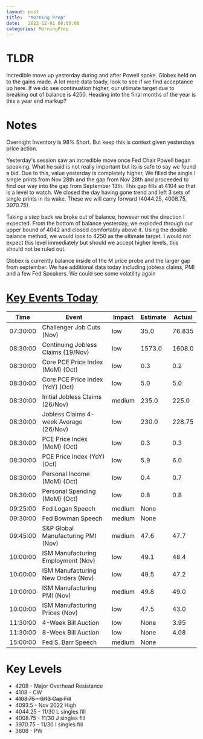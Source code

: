 ```yaml
---
layout: post
title:  "Morning Prep"
date:   2022-12-01 08:00:00
categories: MorningPrep
---
```

# TLDR
Incredible move up yesterday during and after Powell spoke. Globex held on to the gains made. A lot more data toady, look to see if we find acceptance up here. If we do see continuation higher, our ultimate target due to breaking out of balance is 4250. Heading into the final months of the year is this a year end markup?


# Notes
Overnight Inventory is 98% Short. But keep this is context given yesterdays price action.

Yesterday's session saw an incredible move once Fed Chair Powell began speaking. What he said is not really important but its is safe to say we found a bid. Due to this, value yesterday is completely higher, We filled the single I single prints from Nov 28th and the gap from Nov 28th and proceeded to find our way into the gap from September 13th. This gap fills at 4104 so that is a level to watch. We closed the day having gone trend and left 3 sets of single prints in its wake. These we will carry forward (4044.25, 4008.75, 3970.75).

Taking a step back we broke out of balance, however not the direction I expected. From the bottom of balance yesterday, we exploded through our upper bound of 4042 and closed comfortably above it. Using the double balance method, we would look to 4250 as the ultimate target. I would not expect this level immediately but should we accept higher levels, this should not be ruled out. 

Globex is currently balance inside of the M price probe and the larger gap from september. We hae additional data today including jobless claims, PMI  and a few Fed Speakers. We could see some volatility again

# [Key Events Today](https://tradingeconomics.com/calendar)

| Time | Event | Impact | Estimate | Actual |
| ---- | ----- | ------ | -------- | ------ |
| 07:30:00 | Challenger Job Cuts (Nov) | low | 35.0 | 76.835 |
| 08:30:00 | Continuing Jobless Claims (19/Nov) | low | 1573.0 | 1608.0 |
| 08:30:00 | Core PCE Price Index (MoM) (Oct) | low | 0.3 | 0.2 |
| 08:30:00 | Core PCE Price Index (YoY) (Oct) | low | 5.0 | 5.0 |
| 08:30:00 | Initial Jobless Claims (26/Nov) | medium | 235.0 | 225.0 |
| 08:30:00 | Jobless Claims 4-week Average (26/Nov) | low | 230.0 | 228.75 |
| 08:30:00 | PCE Price Index (MoM) (Oct) | low | 0.3 | 0.3 |
| 08:30:00 | PCE Price Index (YoY) (Oct) | low | 5.9 | 6.0 |
| 08:30:00 | Personal Income (MoM) (Oct) | low | 0.4 | 0.7 |
| 08:30:00 | Personal Spending (MoM) (Oct) | low | 0.8 | 0.8 |
| 09:25:00 | Fed Logan Speech | medium | None |  |
| 09:30:00 | Fed Bowman Speech | medium | None |  |
| 09:45:00 | S&P Global Manufacturing PMI (Nov) | medium | 47.6 | 47.7 |
| 10:00:00 | ISM Manufacturing Employment (Nov) | low | 49.1 | 48.4 |
| 10:00:00 | ISM Manufacturing New Orders (Nov) | low | 49.5 | 47.2 |
| 10:00:00 | ISM Manufacturing PMI (Nov) | medium | 49.8 | 49.0 |
| 10:00:00 | ISM Manufacturing Prices (Nov) | low | 47.5 | 43.0 |
| 11:30:00 | 4-Week Bill Auction | low | None | 3.95 |
| 11:30:00 | 8-Week Bill Auction | low | None | 4.08 |
| 15:00:00 | Fed S. Barr Speech | medium | None |  |

# Key Levels
- 4208 - Major Overhead Resistance
- 4108 - CW
- ~~4103.75 - 9/13 Gap Fill~~
- 4093.5 - Nov 2022 High
- 4044.25 - 11/30 L singles fill
- 4008.75 - 11/30 J singles fill
- 3970.75 - 11/30 I singles fill
- 3608 - PW


​
​
​